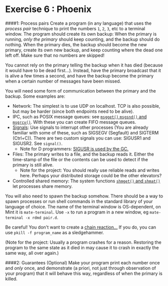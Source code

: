 Exercise 6 : Phoenix
====================

####1: Process pairs
Create a program (in any language) that uses the _process pair_ technique to print the numbers `1`, `2`, `3`, etc to a terminal window. The program should create its own backup: When the primary is running, _only the primary_ should keep counting, and the backup should do nothing. When the primary dies, the backup should become the new primary, create its own new backup, and keep counting where the dead one left off. Make sure that no numbers are skipped!

You cannot rely on the primary telling the backup when it has died (because it would have to be dead first...). Instead, have the primary broadcast that it is alive a few times a second, and have the backup become the primary when a certain number of messages have been missed.

You will need some form of communication between the primary and the backup. Some examples are:
 - Network: The simplest is to use UDP on localhost. TCP is also possible, but may be harder (since both endpoints need to be alive).
 - IPC, such as POSIX message queues: see [`msgget()` `msgsnd()` and `msgrcv()`](http://pubs.opengroup.org/onlinepubs/7990989775/xsh/sysmsg.h.html). With these you can create FIFO message queues.
 - [Signals](http://pubs.opengroup.org/onlinepubs/7990989775/xsh/signal.h.html): Use signals to interrupt other processes (You are already familiar with some of these, such as SIGSEGV (Segfault) and SIGTERM (Ctrl+C)). There are two custom signals you can use: SIGUSR1 and SIGUSR2. See `signal()`.
   - Note for D programmers: [SIGUSR is used by the GC.](http://dlang.org/phobos/core_memory.html)
 - Files: The primary writes to a file, and the backup reads it. Either the time-stamp of the file or the contents can be used to detect if the primary is still alive.
   - Note for the project: You should really use reliable reads and writes here. Perhaps your distributed storage could be the other elevators?
 - Controlled shared memory: The system functions [`shmget()` and `shmat()`](http://pubs.opengroup.org/onlinepubs/7990989775/xsh/sysshm.h.html) let processes share memory.

You will also need to spawn the backup somehow. There should be a way to spawn processes or run shell commands in the standard library of your language of choice. The name of the terminal window is OS-dependent, on Mint it is `mate-terminal`. Use `-x` to run a program in a new window, eg `mate-terminal -x rdmd pair.d`.

Be careful! You don't want to create a [chain reaction...](http://en.wikipedia.org/wiki/Fork_bomb) If you do, you can use `pkill -f program_name` as a sledgehammer.

(Note for the project: Usually a program crashes for a reason. Restoring the program to the same state as it died in may cause it to crash in exactly the same way, all over again.)
 
####2: Guarantees (Optional)
Make your program print each number once and _only_ once, and demonstrate (a priori, not just through observation of your program) that it will behave this way, regardless of when the primary is killed.

